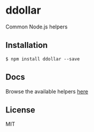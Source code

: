 # ddollar

Common Node.js helpers

## Installation

    $ npm install ddollar --save

## Docs

Browse the available helpers [here](http://ddollar.github.io/node-ddollar/ddollar.html)

## License

MIT
